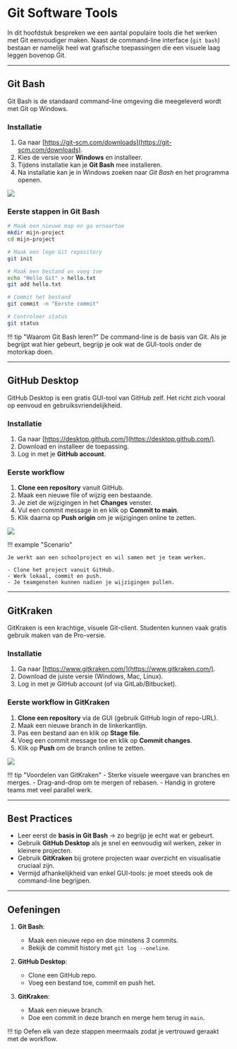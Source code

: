 # Git Software Tools

In dit hoofdstuk bespreken we een aantal populaire tools die het werken met Git eenvoudiger maken.
Naast de command-line interface (`git bash`) bestaan er namelijk heel wat grafische toepassingen
die een visuele laag leggen bovenop Git.

---

## Git Bash

Git Bash is de standaard command-line omgeving die meegeleverd wordt met Git op Windows.

### Installatie
1. Ga naar [https://git-scm.com/downloads](https://git-scm.com/downloads).
2. Kies de versie voor **Windows** en installeer.
3. Tijdens installatie kan je **Git Bash** mee installeren.
4. Na installatie kan je in Windows zoeken naar *Git Bash* en het programma openen.

![](/_resources/images/git_bash_window.png)

### Eerste stappen in Git Bash
```bash
# Maak een nieuwe map en ga ernaartoe
mkdir mijn-project
cd mijn-project

# Maak een lege Git repository
git init

# Maak een bestand en voeg toe
echo "Hello Git" > hello.txt
git add hello.txt

# Commit het bestand
git commit -m "Eerste commit"

# Controleer status
git status
```

!!! tip "Waarom Git Bash leren?"
    De command-line is de basis van Git. Als je begrijpt wat hier gebeurt,
    begrijp je ook wat de GUI-tools onder de motorkap doen.

---

## GitHub Desktop

GitHub Desktop is een gratis GUI-tool van GitHub zelf.
Het richt zich vooral op eenvoud en gebruiksvriendelijkheid.

### Installatie
1. Ga naar [https://desktop.github.com/](https://desktop.github.com/).
2. Download en installeer de toepassing.
3. Log in met je **GitHub account**.

### Eerste workflow
1. **Clone een repository** vanuit GitHub.
2. Maak een nieuwe file of wijzig een bestaande.
3. Je ziet de wijzigingen in het **Changes** venster.
4. Vul een commit message in en klik op **Commit to main**.
5. Klik daarna op **Push origin** om je wijzigingen online te zetten.

![](/_resources/images/github_desktop_install.png)

!!! example "Scenario"

    Je werkt aan een schoolproject en wil samen met je team werken.

    - Clone het project vanuit GitHub.
    - Werk lokaal, commit en push.
    - Je teamgenoten kunnen nadien je wijzigingen pullen.

---

## GitKraken

GitKraken is een krachtige, visuele Git-client. Studenten kunnen vaak gratis gebruik maken van de Pro-versie.

### Installatie
1. Ga naar [https://www.gitkraken.com/](https://www.gitkraken.com/).
2. Download de juiste versie (Windows, Mac, Linux).
3. Log in met je GitHub account (of via GitLab/Bitbucket).

### Eerste workflow in GitKraken
1. **Clone een repository** via de GUI (gebruik GitHub login of repo-URL).
2. Maak een nieuwe branch in de linkerkantlijn.
3. Pas een bestand aan en klik op **Stage file**.
4. Voeg een commit message toe en klik op **Commit changes**.
5. Klik op **Push** om de branch online te zetten.

![](/_resources/images/gitkraken_branches.gif)

!!! tip "Voordelen van GitKraken"
    - Sterke visuele weergave van branches en merges.
    - Drag-and-drop om te mergen of rebasen.
    - Handig in grotere teams met veel parallel werk.

---

## Best Practices

- Leer eerst de **basis in Git Bash** → zo begrijp je echt wat er gebeurt.
- Gebruik **GitHub Desktop** als je snel en eenvoudig wil werken, zeker in kleinere projecten.
- Gebruik **GitKraken** bij grotere projecten waar overzicht en visualisatie cruciaal zijn.
- Vermijd afhankelijkheid van enkel GUI-tools: je moet steeds ook de command-line begrijpen.



---

## Oefeningen

1. **Git Bash**:
   - Maak een nieuwe repo en doe minstens 3 commits.
   - Bekijk de commit history met `git log --oneline`.

2. **GitHub Desktop**:
   - Clone een GitHub repo.
   - Voeg een bestand toe, commit en push het.

3. **GitKraken**:
   - Maak een nieuwe branch.
   - Doe een commit in deze branch en merge hem terug in `main`.

!!! tip
    Oefen elk van deze stappen meermaals zodat je vertrouwd geraakt met de workflow.

